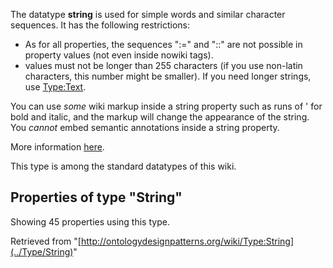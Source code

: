 The datatype __string__ is used for simple words and similar character sequences. It has the following restrictions:



* As for all properties, the sequences ":=" and "::" are not possible in property values (not even inside nowiki tags).
* values must not be longer than 255 characters (if you use non-latin characters, this number might be smaller). If you need longer strings, use [Type:Text](../Type/Text "Type:Text").


You can use _some_ wiki markup inside a string property such as runs of ' for bold and italic, and the markup will change the appearance of the string. You _cannot_ embed semantic annotations inside a string property.


More information [here](http://semantic-mediawiki.org/wiki/Type:String "http://semantic-mediawiki.org/wiki/Type:String").




  

This type is among the standard datatypes of this wiki.



## Properties of type "String"


Showing 45 properties using this type.


Retrieved from "[http://ontologydesignpatterns.org/wiki/Type:String](../Type/String)"